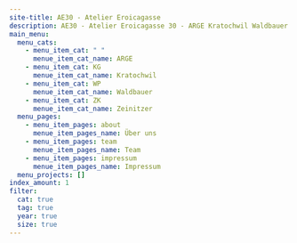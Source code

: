 ```yaml
---
site-title: AE30 - Atelier Eroicagasse
description: AE30 - Atelier Eroicagasse 30 - ARGE Kratochwil Waldbauer Zeinitzer
main_menu:
  menu_cats:
    - menu_item_cat: " "
      menue_item_cat_name: ARGE
    - menu_item_cat: KG
      menue_item_cat_name: Kratochwil
    - menu_item_cat: WP
      menue_item_cat_name: Waldbauer
    - menu_item_cat: ZK
      menue_item_cat_name: Zeinitzer
  menu_pages:
    - menu_item_pages: about
      menue_item_pages_name: Über uns
    - menu_item_pages: team
      menue_item_pages_name: Team
    - menu_item_pages: impressum
      menue_item_pages_name: Impressum
  menu_projects: []
index_amount: 1
filter:
  cat: true
  tag: true
  year: true
  size: true
---
```

